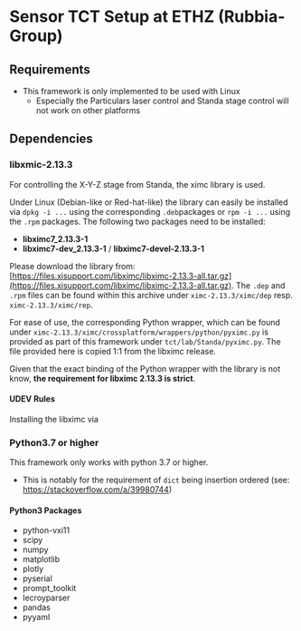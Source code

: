 # Sensor TCT Setup at ETHZ (Rubbia-Group)

## Requirements
- This framework is only implemented to be used with Linux
  - Especially the Particulars laser control and Standa stage control will not work on other platforms

## Dependencies

### libxmic-2.13.3
For controlling the X-Y-Z stage from Standa, the ximc library is used.

Under Linux (Debian-like or Red-hat-like) the library can easily be installed via `dpkg -i ...` using the corresponding `.deb`packages or `rpm -i ...` using the `.rpm` packages.
The following two packages need to be installed:

- **libximc7_2.13.3-1**
- **libximc7-dev_2.13.3-1** / **libximc7-devel-2.13.3-1**

Please download the library from: [https://files.xisupport.com/libximc/libximc-2.13.3-all.tar.gz](https://files.xisupport.com/libximc/libximc-2.13.3-all.tar.gz).
The `.dep` and `.rpm` files can be found within this archive under `ximc-2.13.3/ximc/dep` resp. `ximc-2.13.3/ximc/rep`.

For ease of use, the corresponding Python wrapper, which can be found under `ximc-2.13.3/ximc/crossplatform/wrappers/python/pyximc.py` is provided as part of this framework under `tct/lab/Standa/pyximc.py`. The file provided here is copied 1:1 from the libximc release.

Given that the exact binding of the Python wrapper with the library is not know, **the requirement for libximc 2.13.3 is strict**.

#### UDEV Rules
Installing the libximc via

### Python3.7 or higher
This framework only works with python 3.7 or higher.

- This is notably for the requirement of `dict` being insertion ordered (see: https://stackoverflow.com/a/39980744)

#### Python3 Packages
- python-vxi11
- scipy
- numpy
- matplotlib
- plotly
- pyserial
- prompt_toolkit
- lecroyparser
- pandas
- pyyaml
